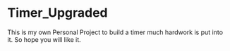 # Timer_Upgraded
This is my own Personal Project to build a timer much hardwork is put into it. So hope you will like it.
